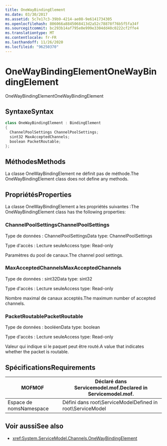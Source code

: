 ```yaml
---
title: OneWayBindingElement
ms.date: 03/30/2017
ms.assetid: 5c7e17c3-39b9-4214-ae08-9e6141734305
ms.openlocfilehash: 806066a8845068413d2a52c78878f76b5f5fa34f
ms.sourcegitcommit: bc293b14af795e0e999e3304dd40c0222cf2ffe4
ms.translationtype: MT
ms.contentlocale: fr-FR
ms.lasthandoff: 11/26/2020
ms.locfileid: "96250370"
---
```

# <a name="onewaybindingelement"></a><span data-ttu-id="fe71b-102">OneWayBindingElement</span><span class="sxs-lookup"><span data-stu-id="fe71b-102">OneWayBindingElement</span></span>

<span data-ttu-id="fe71b-103">OneWayBindingElement</span><span class="sxs-lookup"><span data-stu-id="fe71b-103">OneWayBindingElement</span></span>  
  
## <a name="syntax"></a><span data-ttu-id="fe71b-104">Syntaxe</span><span class="sxs-lookup"><span data-stu-id="fe71b-104">Syntax</span></span>  
  
```csharp
class OneWayBindingElement : BindingElement  
{  
  ChannelPoolSettings ChannelPoolSettings;  
  sint32 MaxAcceptedChannels;  
  boolean PacketRoutable;  
};  
```  
  
## <a name="methods"></a><span data-ttu-id="fe71b-105">Méthodes</span><span class="sxs-lookup"><span data-stu-id="fe71b-105">Methods</span></span>  

 <span data-ttu-id="fe71b-106">La classe OneWayBindingElement ne définit pas de méthode.</span><span class="sxs-lookup"><span data-stu-id="fe71b-106">The OneWayBindingElement class does not define any methods.</span></span>  
  
## <a name="properties"></a><span data-ttu-id="fe71b-107">Propriétés</span><span class="sxs-lookup"><span data-stu-id="fe71b-107">Properties</span></span>  

 <span data-ttu-id="fe71b-108">La classe OneWayBindingElement a les propriétés suivantes :</span><span class="sxs-lookup"><span data-stu-id="fe71b-108">The OneWayBindingElement class has the following properties:</span></span>  
  
### <a name="channelpoolsettings"></a><span data-ttu-id="fe71b-109">ChannelPoolSettings</span><span class="sxs-lookup"><span data-stu-id="fe71b-109">ChannelPoolSettings</span></span>  

 <span data-ttu-id="fe71b-110">Type de données : ChannelPoolSettings</span><span class="sxs-lookup"><span data-stu-id="fe71b-110">Data type: ChannelPoolSettings</span></span>  
  
 <span data-ttu-id="fe71b-111">Type d'accès : Lecture seule</span><span class="sxs-lookup"><span data-stu-id="fe71b-111">Access type: Read-only</span></span>  
  
 <span data-ttu-id="fe71b-112">Paramètres du pool de canaux.</span><span class="sxs-lookup"><span data-stu-id="fe71b-112">The channel pool settings.</span></span>  
  
### <a name="maxacceptedchannels"></a><span data-ttu-id="fe71b-113">MaxAcceptedChannels</span><span class="sxs-lookup"><span data-stu-id="fe71b-113">MaxAcceptedChannels</span></span>  

 <span data-ttu-id="fe71b-114">Type de données : sint32</span><span class="sxs-lookup"><span data-stu-id="fe71b-114">Data type: sint32</span></span>  
  
 <span data-ttu-id="fe71b-115">Type d'accès : Lecture seule</span><span class="sxs-lookup"><span data-stu-id="fe71b-115">Access type: Read-only</span></span>  
  
 <span data-ttu-id="fe71b-116">Nombre maximal de canaux acceptés.</span><span class="sxs-lookup"><span data-stu-id="fe71b-116">The maximum number of accepted channels.</span></span>  
  
### <a name="packetroutable"></a><span data-ttu-id="fe71b-117">PacketRoutable</span><span class="sxs-lookup"><span data-stu-id="fe71b-117">PacketRoutable</span></span>  

 <span data-ttu-id="fe71b-118">Type de données : booléen</span><span class="sxs-lookup"><span data-stu-id="fe71b-118">Data type: boolean</span></span>  
  
 <span data-ttu-id="fe71b-119">Type d'accès : Lecture seule</span><span class="sxs-lookup"><span data-stu-id="fe71b-119">Access type: Read-only</span></span>  
  
 <span data-ttu-id="fe71b-120">Valeur qui indique si le paquet peut être routé.</span><span class="sxs-lookup"><span data-stu-id="fe71b-120">A value that indicates whether the packet is routable.</span></span>  
  
## <a name="requirements"></a><span data-ttu-id="fe71b-121">Spécifications</span><span class="sxs-lookup"><span data-stu-id="fe71b-121">Requirements</span></span>  
  
|<span data-ttu-id="fe71b-122">MOF</span><span class="sxs-lookup"><span data-stu-id="fe71b-122">MOF</span></span>|<span data-ttu-id="fe71b-123">Déclaré dans Servicemodel.mof.</span><span class="sxs-lookup"><span data-stu-id="fe71b-123">Declared in Servicemodel.mof.</span></span>|  
|---------|-----------------------------------|  
|<span data-ttu-id="fe71b-124">Espace de noms</span><span class="sxs-lookup"><span data-stu-id="fe71b-124">Namespace</span></span>|<span data-ttu-id="fe71b-125">Défini dans root\ServiceModel</span><span class="sxs-lookup"><span data-stu-id="fe71b-125">Defined in root\ServiceModel</span></span>|  
  
## <a name="see-also"></a><span data-ttu-id="fe71b-126">Voir aussi</span><span class="sxs-lookup"><span data-stu-id="fe71b-126">See also</span></span>

- <xref:System.ServiceModel.Channels.OneWayBindingElement>
